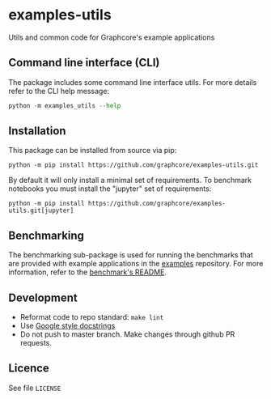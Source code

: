 # examples-utils
Utils and common code for Graphcore's example applications

## Command line interface (CLI)

The package includes some command line interface utils. For more details refer to the CLI help message:

```python
python -m examples_utils --help
```

## Installation

This package can be installed from source via pip:

```console
python -m pip install https://github.com/graphcore/examples-utils.git
```

By default it will only install a minimal set of requirements. To benchmark notebooks you must
install the "jupyter" set of requirements:

```console
python -m pip install https://github.com/graphcore/examples-utils.git[jupyter]
```

## Benchmarking

The benchmarking sub-package is used for running the benchmarks that are provided with example applications in the [examples](https://github.com/graphcore/examples) repository. For more information, refer to the [benchmark's README](https://github.com/graphcore/examples-utils/blob/master/examples_utils/benchmarks/README.md).

## Development

* Reformat code to repo standard: `make lint`
* Use [Google style docstrings](https://sphinxcontrib-napoleon.readthedocs.io/en/latest/example_google.html)
* Do not push to master branch. Make changes through github PR requests.

## Licence

See file `LICENSE`